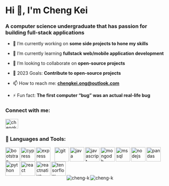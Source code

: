 <h1 align="left">Hi 👋, I'm Cheng Kei</h1>
<h3 align="left">A computer science undergraduate that has passion for building full-stack applications</h3>

- 🔭 I’m currently working on **some side projects to hone my skills**

- 🌱 I’m currently learning **fullstack web/mobile application development**

- 👯 I’m looking to collaborate on **open-source projects**

- 🥅 2023 Goals: **Contribute to open-source projects**

- 📫 How to reach me: **chengkei.ong@outlook.com**

- ⚡ Fun fact: **The first computer “bug” was an actual real-life bug**

<h3 align="left"> Connect with me:</h3>
<p align="left">
<a href="https://linkedin.com/in/chengkei-ong" target="blank"><img align="center" src="https://raw.githubusercontent.com/rahuldkjain/github-profile-readme-generator/master/src/images/icons/Social/linked-in-alt.svg" alt="chengkei-ong" height="30" width="40" /></a>
</p>

### 🧰 Languages and Tools:

<a href="https://getbootstrap.com" target="_blank" rel="noreferrer" >
  <img src="https://cdn.jsdelivr.net/gh/devicons/devicon/icons/bootstrap/bootstrap-original-wordmark.svg" alt="bootstrap" width="45" height="45" align="left"/> 
</a>
<a href="https://www.cypress.io" target="_blank" rel="noreferrer"> 
  <img src="https://raw.githubusercontent.com/cypress-io/cypress-icons/master/src/logo/cypress-io-logo-round-flat.svg" alt="cypress" width="45" height="45" align="left"/>
</a> 
<a href="https://expressjs.com" target="_blank" rel="noreferrer"> 
<img src="https://cdn.jsdelivr.net/gh/devicons/devicon/icons/express/express-original-wordmark.svg"
    alt="express" width="45" height="45" align="left" style="padding-right:10px;"/> 
</a>
<a href="https://git-scm.com/" target="_blank" rel="noreferrer"> 
  <img src="https://cdn.jsdelivr.net/gh/devicons/devicon/icons/git/git-plain-wordmark.svg" alt="git" width="45" height="45" align="left"/> 
</a>
<a href="https://www.java.com" target="_blank" rel="noreferrer"> 
  <img src="https://cdn.jsdelivr.net/gh/devicons/devicon/icons/java/java-original-wordmark.svg" alt="java" width="45" height="45" align="left"/> 
</a>
<a href="https://developer.mozilla.org/en-US/docs/Web/JavaScript" target="_blank" rel="noreferrer"> 
  <img src="https://cdn.jsdelivr.net/gh/devicons/devicon/icons/javascript/javascript-original.svg" alt="javascript" width="45" height="45" align="left"/> 
</a>
<a href="https://www.mongodb.com/" target="_blank" rel="noreferrer"> 
  <img src="https://cdn.jsdelivr.net/gh/devicons/devicon/icons/mongodb/mongodb-plain-wordmark.svg" alt="mongodb" width="45" height="45" align="left"/> 
</a>
<a href="https://www.microsoft.com/en-us/sql-server" target="_blank" rel="noreferrer"> 
  <img src="https://cdn.jsdelivr.net/gh/devicons/devicon/icons/microsoftsqlserver/microsoftsqlserver-plain-wordmark.svg" alt="mssql" width="45" height="45" align="left"/> </a>
<a href="https://nodejs.org" target="_blank" rel="noreferrer"> 
  <img src="https://cdn.jsdelivr.net/gh/devicons/devicon/icons/nodejs/nodejs-plain-wordmark.svg" alt="nodejs" width="45" height="45" align="left"/> </a>
<a href="https://pandas.pydata.org/" target="_blank" rel="noreferrer"> 
  <img src="https://cdn.jsdelivr.net/gh/devicons/devicon/icons/pandas/pandas-original-wordmark.svg" alt="pandas" width="45" height="45" align="left"/> </a>
<a href="https://www.python.org" target="_blank" rel="noreferrer"> 
  <img src="https://cdn.jsdelivr.net/gh/devicons/devicon/icons/python/python-original-wordmark.svg" alt="python" width="45" height="45" align="left"/> </a>
<a href="https://reactjs.org/" target="_blank" rel="noreferrer"> 
  <img src="https://cdn.jsdelivr.net/gh/devicons/devicon/icons/react/react-original-wordmark.svg" alt="react" width="45" height="45" align="left"/> </a>
<a href="https://reactnative.dev/" target="_blank" rel="noreferrer"> 
  <img src="https://reactnative.dev/img/header_logo.svg" alt="reactnative" width="45" height="45" align="left"/> </a>
<a href="https://www.tensorflow.org" target="_blank" rel="noreferrer"> 
  <img src="https://www.vectorlogo.zone/logos/tensorflow/tensorflow-icon.svg" alt="tensorflow" width="45" height="45" align="left"/> </a>

<br/>
<br/>

###

<p>&nbsp;</p>

<img align="left" src="https://github-readme-stats.vercel.app/api/top-langs?username=cheng-k&show_icons=true&theme=ayu-mirage&locale=en&layout=compact" alt="cheng-k" />
<img align="left" src="https://github-readme-stats.vercel.app/api?username=cheng-k&show_icons=true&theme=ayu-mirage&locale=en" alt="cheng-k" />
